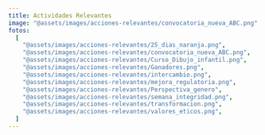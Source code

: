 ```yaml
---
title: Actividades Relevantes
image: "@assets/images/acciones-relevantes/convocatoria_nueva_ABC.png"
fotos:
  [
    "@assets/images/acciones-relevantes/25_dias_naranja.png",
    "@assets/images/acciones-relevantes/convocatoria_nueva_ABC.png",
    "@assets/images/acciones-relevantes/Curso_Dibujo_infantil.png",
    "@assets/images/acciones-relevantes/Ganadores.png",
    "@assets/images/acciones-relevantes/intercambio.png",
    "@assets/images/acciones-relevantes/mejora_regulatoria.png",
    "@assets/images/acciones-relevantes/Perspectiva_genero",
    "@assets/images/acciones-relevantes/semana_integridad.png",
    "@assets/images/acciones-relevantes/transformacion.png",
    "@assets/images/acciones-relevantes/valores_eticos.png",
  ]
---
```

